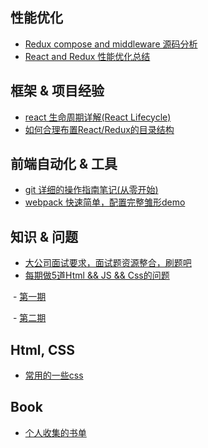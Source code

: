 ## 性能优化
- [Redux compose and middleware 源码分析](https://github.com/asd0102433/redux-learn/issues/1)
- [React and Redux 性能优化总结](https://github.com/asd0102433/blog/issues/2)

## 框架 & 项目经验
- [react 生命周期详解(React Lifecycle)](https://github.com/asd0102433/blog/blob/master/%E5%89%8D%E7%AB%AF/React-Lifecycle.md)
- [如何合理布置React/Redux的目录结构](https://github.com/asd0102433/blog/blob/master/%E5%89%8D%E7%AB%AF/file_structure_for_react.md)

## 前端自动化 & 工具
- [git 详细的操作指南笔记(从零开始)](https://github.com/asd0102433/blog/issues/3)
- [webpack 快速简单，配置完整雏形demo](https://github.com/asd0102433/blog/blob/master/%E5%89%8D%E7%AB%AF/webpack_concise.md)

## 知识 & 问题
- [大公司面试要求，面试题资源整合，刷题吧](https://github.com/asd0102433/blog/blob/master/%E5%89%8D%E7%AB%AF/%E9%9D%A2%E8%AF%95.md)
- [每期做5道Html && JS && Css的问题](https://github.com/asd0102433/blog/wiki)

  - [第一期](https://github.com/asd0102433/blog/wiki/%E7%AC%AC%E4%B8%80%E6%9C%9F)
  
  - [第二期](https://github.com/asd0102433/blog/wiki/%E7%AC%AC%E4%BA%8C%E6%9C%9F2017-4-5)

## Html, CSS
- [常用的一些css](https://github.com/asd0102433/blog/blob/master/%E5%89%8D%E7%AB%AF/css%E6%9C%89%E7%94%A8%E7%9A%84%E6%94%B6%E9%9B%86.md)

## Book
- [个人收集的书单](https://github.com/asd0102433/blog/blob/master/Book/book.md)
